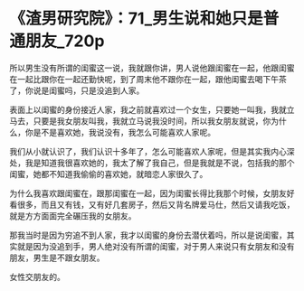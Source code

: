 # 《渣男研究院》：71_男生说和她只是普通朋友_720p

所以男生没有所谓的闺蜜这一说，我就跟你讲，男人说他跟闺蜜在一起，他跟闺蜜在一起比跟你在一起还勤快呢，到了周末他不跟你在一起，跟他闺蜜去喝下午茶了，你说是闺蜜吗，只是没追到人家。

表面上以闺蜜的身份接近人家，我之前就喜欢过一个女生，只要她一叫我，我就立马去，只要是我女朋友叫我，我就立马说我没时间，所以我女朋友就说，你为什么，你是不是喜欢她，我说没有，我怎么可能喜欢人家呢。

我们从小就认识了，我们认识十多年了，怎么可能喜欢人家呢，但是其实我内心深处，我是知道我很喜欢她的，我太了解了我自己，但是我就是不说，包括我的那个闺蜜，她都不知道我偷偷的喜欢她，就暗恋人家很久了。

为什么我喜欢跟闺蜜在，跟那闺蜜在一起，因为闺蜜长得比我那个时候，女朋友好看很多，而且又有钱，又有好几套房子，然后又背名牌爱马仕，然后又请我吃饭，就是方方面面完全碾压我的女朋友。

那我当时是因为穷追不到人家，我才以闺蜜的身份去潜伏着吗，所以是说闺蜜，其实就是因为没追到手，男人绝对没有所谓的闺蜜，对于男人来说只有女朋友和没有朋友，男生是不跟女朋友。

女性交朋友的。